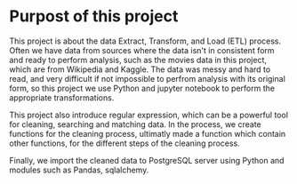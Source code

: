 # Purpost of this project
This project is about the data Extract, Transform, and Load (ETL) process. Often we have data from sources where the data isn't in consistent form and ready to perform analysis, such as the movies data in this project, which are from Wikipedia and Kaggle. The data was messy and hard to read, and very difficult if not impossible to perfrom analysis with its original form, so this project we use Python and jupyter notebook to perform the appropriate transformations.

This project also introduce regular expression, which can be a powerful tool for cleaning, searching and matching data. In the process, we create functions for the cleaning process, ultimatly made a function which contain other functions, for the different steps of the cleaning process. 

Finally, we import the cleaned data to PostgreSQL server using Python and modules such as Pandas, sqlalchemy.  

